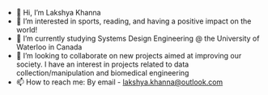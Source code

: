 - 👋 Hi, I’m Lakshya Khanna
- 👀 I’m interested in sports, reading, and having a positive impact on the world!
- 🌱 I’m currently studying Systems Design Engineering @ the University of Waterloo in Canada
- 💞️ I’m looking to collaborate on new projects aimed at improving our society. I have an interest in projects related to data collection/manipulation and biomedical engineering
- 📫 How to reach me: By email - lakshya.khanna@outlook.com
